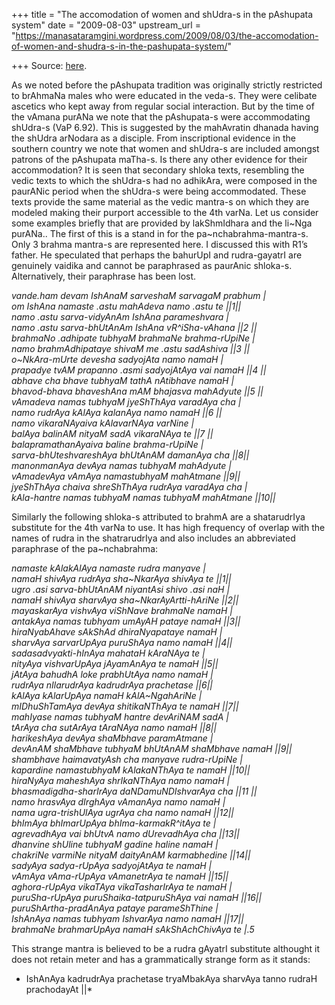 +++
title = "The accomodation of women and shUdra-s in the pAshupata system"
date = "2009-08-03"
upstream_url = "https://manasataramgini.wordpress.com/2009/08/03/the-accomodation-of-women-and-shudra-s-in-the-pashupata-system/"

+++
Source: [here](https://manasataramgini.wordpress.com/2009/08/03/the-accomodation-of-women-and-shudra-s-in-the-pashupata-system/).

As we noted before the pAshupata tradition was originally strictly restricted to brAhmaNa males who were educated in the veda-s. They were celibate ascetics who kept away from regular social interaction. But by the time of the vAmana purANa we note that the pAshupata-s were accommodating shUdra-s (VaP 6.92). This is suggested by the mahAvratin dhanada having the shUdra arNodara as a disciple. From inscriptional evidence in the southern country we note that women and shUdra-s are included amongst patrons of the pAshupata maTha-s. Is there any other evidence for their accommodation? It is seen that secondary shloka texts, resembling the vedic texts to which the shUdra-s had no adhikAra, were composed in the paurANic period when the shUdra-s were being accommodated. These texts provide the same material as the vedic mantra-s on which they are modeled making their purport accessible to the 4th varNa. Let us consider some examples briefly that are provided by lakShmIdhara and the li\~Nga purANa.. The first of this is a stand in for the pa\~nchabrahma-mantra-s. Only 3 brahma mantra-s are represented here. I discussed this with R1’s father. He speculated that perhaps the bahurUpI and rudra-gayatrI are genuinely vaidika and cannot be paraphrased as paurAnic shloka-s. Alternatively, their paraphrase has been lost.

*vande.ham devam IshAnaM sarveshaM sarvagaM prabhum \|  
om IshAna namaste .astu mahAdeva namo .astu te \|\|1\|\|  
namo .astu sarva-vidyAnAm IshAna parameshvara \|  
namo .astu sarva-bhUtAnAm IshAna vR^iSha-vAhana \|\|2 \|\|  
brahmaNo .adhipate tubhyaM brahmaNe brahma-rUpiNe \|  
namo brahmAdhipataye shivaM me .astu sadAshiva \|\|3 \|\|  
o\~NkAra-mUrte devesha sadyojAta namo namaH \|  
prapadye tvAM prapanno .asmi sadyojAtAya vai namaH \|\|4 \|\|  
abhave cha bhave tubhyaM tathA nAtibhave namaH \|  
bhavod-bhava bhaveshAna mAM bhajasva mahAdyute \|\|5 \|\|  
vAmadeva namas tubhyaM jyeShThAya varadAya cha \|  
namo rudrAya kAlAya kalanAya namo namaH \|\|6 \|\|  
namo vikaraNAyaiva kAlavarNAya varNine \|  
balAya balinAM nityaM sadA vikaraNAya te \|\|7 \|\|  
balapramathanAyaiva baline brahma-rUpiNe \|  
sarva-bhUteshvareshAya bhUtAnAM damanAya cha \|\|8\|\|  
manonmanAya devAya namas tubhyaM mahAdyute \|  
vAmadevAya vAmAya namastubhyaM mahAtmane \|\|9\|\|  
jyeShThAya chaiva shreShThAya rudrAya varadAya cha \|  
kAla-hantre namas tubhyaM namas tubhyaM mahAtmane \|\|10\|\|*

Similarly the following shloka-s attributed to brahmA are a shatarudrIya substitute for the 4th varNa to use. It has high frequency of overlap with the names of rudra in the shatrarudrIya and also includes an abbreviated paraphrase of the pa\~nchabrahma:

*namaste kAlakAlAya namaste rudra manyave \|  
namaH shivAya rudrAya sha\~NkarAya shivAya te \|\|1\|\|  
ugro .asi sarva-bhUtAnAM niyantAsi shivo .asi naH \|  
namaH shivAya sharvAya sha\~NkarAyArtti-hAriNe \|\|2\|\|  
mayaskarAya vishvAya viShNave brahmaNe namaH \|  
antakAya namas tubhyam umAyAH pataye namaH \|\|3\|\|  
hiraNyabAhave sAkShAd dhiraNyapataye namaH \|  
sharvAya sarvarUpAya puruShAya namo namaH \|\|4\|\|  
sadasadvyakti-hInAya mahataH kAraNAya te \|  
nityAya vishvarUpAya jAyamAnAya te namaH \|\|5\|\|  
jAtAya bahudhA loke prabhUtAya namo namaH \|  
rudrAya nIlarudrAya kadrudrAya prachetase \|\|6\|\|  
kAlAya kAlarUpAya namaH kAlA\~NgahAriNe \|  
mIDhuShTamAya devAya shitikaNThAya te namaH \|\|7\|\|  
mahIyase namas tubhyaM hantre devAriNAM sadA \|  
tArAya cha sutArAya tAraNAya namo namaH \|\|8\|\|  
harikeshAya devAya shaMbhave paramAtmane \|  
devAnAM shaMbhave tubhyaM bhUtAnAM shaMbhave namaH \|\|9\|\|  
shambhave haimavatyAsh cha manyave rudra-rUpiNe \|  
kapardine namastubhyaM kAlakaNThAya te namaH \|\|10\|\|  
hiraNyAya maheshAya shrIkaNThAya namo namaH \|  
bhasmadigdha-sharIrAya daNDamuNDIshvarAya cha \|\|11 \|\|  
namo hrasvAya dIrghAya vAmanAya namo namaH \|  
nama ugra-trishUlAya ugrAya cha namo namaH \|\|12\|\|  
bhImAya bhImarUpAya bhIma-karmakR^itAya te \|  
agrevadhAya vai bhUtvA namo dUrevadhAya cha \|\|13\|\|  
dhanvine shUline tubhyaM gadine haline namaH \|  
chakriNe varmiNe nityaM daityAnAM karmabhedine \|\|14\|\|  
sadyAya sadya-rUpAya sadyojAtAya te namaH \|  
vAmAya vAma-rUpAya vAmanetrAya te namaH \|\|15\|\|  
aghora-rUpAya vikaTAya vikaTasharIrAya te namaH \|  
puruSha-rUpAya puruShaika-tatpuruShAya vai namaH \|\|16\|\|  
puruShArtha-pradAnAya pataye parameShThine \|  
IshAnAya namas tubhyam IshvarAya namo namaH \|\|17\|\|  
brahmaNe brahmarUpAya namaH sAkShAchChivAya te \|.5*

This strange mantra is believed to be a rudra gAyatrI substitute althought it does not retain meter and has a grammatically strange form as it stands:  
* IshAnAya kadrudrAya prachetase tryaMbakAya sharvAya tanno rudraH
prachodayAt \|\|*

